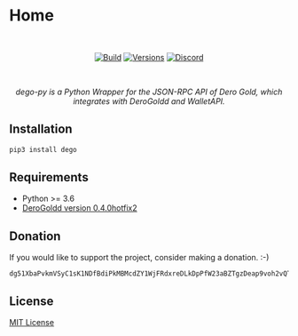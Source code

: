 # Home

<p>&nbsp;</p>
<p align="center"><a href="https://travis-ci.org/github/sohamb03/dego-py" rel="nofollow"><img src="https://travis-ci.org/sohamb03/dego-py.svg?branch=master" alt="Build" style="max-width:100%;"></a>
<a href="https://pypi.org/project/dego/" rel="nofollow"><img src="https://img.shields.io/badge/python-3.6%20%7C%203.7%20%7C%203.8-blue" alt="Versions" style="max-width:100%;"></a>
<a href="https://discord.gg/JUMUzvh"><img src="https://img.shields.io/discord/524861597907419137" alt="Discord" style="max-width:100%;"></a></p>
<p>&nbsp;</p>
 
<p align="center"><i>dego-py is a Python Wrapper for the JSON-RPC API of Dero Gold, which integrates with DeroGoldd and WalletAPI.</i></p>

  
## Installation

```sh
pip3 install dego
```

## Requirements

* Python &gt;= 3.6 
* [DeroGoldd version 0.4.0hotfix2](https://github.com/derogold/derogold/releases/tag/v0.4.0hotfix2)

## Donation

If you would like to support  the project, consider making a donation. :-)

```
dg51XbaPvkmVSyC1sK1NDfBdiPkMBMcdZY1WjFRdxreDLkDpPfW23aBZTgzDeap9voh2vQTXxCyNJbi3A1TgvXQE1CKrtXdJD
```

## License

[MIT License](https://github.com/sohamb03/dego-py/blob/master/LICENSE)
